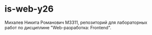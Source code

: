 # is-web-y26
Михалев Никита Романович М3311, репозиторий для лабораторных работ по дисциплине "Web-разработка: Frontend".